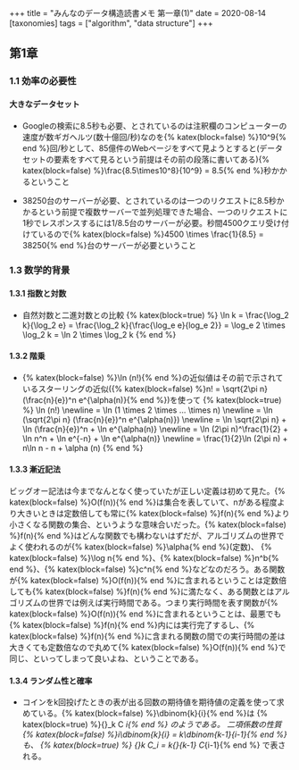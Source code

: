 +++
title = "みんなのデータ構造読書メモ 第一章(1)"
date = 2020-08-14
[taxonomies]
tags = ["algorithm", "data structure"]
+++

## 第1章

### 1.1 効率の必要性
#### 大きなデータセット
* Googleの検索に8.5秒も必要、とされているのは注釈欄のコンピューターの速度が数ギガヘルツ(数十億回/秒)なのを{% katex(block=false) %}10^9{% end %}回/秒として、85億件のWebページをすべて見ようとすると(データセットの要素をすべて見るという前提はその前の段落に書いてある){% katex(block=false) %}\frac{8.5\times10^8}{10^9} = 8.5{% end %}秒かかるということ

<!-- more -->

* 38250台のサーバーが必要、とされているのは一つのリクエストに8.5秒かかるという前提で複数サーバーで並列処理できた場合、一つのリクエストに1秒でレスポンスするには1/8.5台のサーバーが必要。秒間4500クエリ受け付けているので{% katex(block=false) %}4500 \times \frac{1}{8.5} = 38250{% end %}台のサーバーが必要ということ


### 1.3 数学的背景
#### 1.3.1 指数と対数
* 自然対数と二進対数との比較
{% katex(block=true) %}
\ln k = \frac{\log_2 k}{\log_2 e} = \frac{\log_2 k}{\frac{\log_e e}{log_e 2}} = \log_e 2 \times \log_2 k = \ln 2 \times \log_2 k
{% end %}
#### 1.3.2 階乗
* {% katex(block=false) %}\ln (n!){% end %}の近似値はその前で示されているスターリングの近似({% katex(block=false) %}n! = \sqrt{2\pi n} (\frac{n}{e})^n e^{\alpha(n)}{% end %})を使って
{% katex(block=true) %}
\ln (n!) \newline
= \ln (1 \times 2 \times ... \times n) \newline
= \ln (\sqrt{2\pi n} (\frac{n}{e})^n e^{\alpha(n)}) \newline
= \ln \sqrt{2\pi n} + \ln (\frac{n}{e})^n + \ln e^{\alpha(n)} \newline
= \ln (2\pi n)^\frac{1}{2} + \ln n^n + \ln e^{-n} + \ln e^{\alpha(n)} \newline
= \frac{1}{2}\ln (2\pi n) + n\ln n - n + \alpha (n)
{% end %}

#### 1.3.3 漸近記法
ビッグオー記法は今までなんとなく使っていたが正しい定義は初めて見た。{% katex(block=false) %}O(f(n)){% end %}は集合を表していて、nがある程度より大きいときは定数倍しても常に{% katex(block=false) %}f(n){% end %}より小さくなる関数の集合、というような意味合いだった。{% katex(block=false) %}f(n){% end %}はどんな関数でも構わないはずだが、アルゴリズムの世界でよく使われるのが{% katex(block=false) %}\alpha{% end %}(定数)、 {% katex(block=false) %}\log n{% end %}、{% katex(block=false) %}n^b{% end %}、{% katex(block=false) %}c^n{% end %}などなのだろう。ある関数が{% katex(block=false) %}O(f(n)){% end %}に含まれるということは定数倍しても{% katex(block=false) %}f(n){% end %}に満たなく、ある関数とはアルゴリズムの世界では例えば実行時間である。つまり実行時間を表す関数が{% katex(block=false) %}O(f(n)){% end %}に含まれるということは、最悪でも{% katex(block=false) %}f(n){% end %}内には実行完了するし、{% katex(block=false) %}f(n){% end %}に含まれる関数の間での実行時間の差は大きくても定数倍なので丸めて{% katex(block=false) %}O(f(n)){% end %}で同じ、といってしまって良いよね、ということである。

#### 1.3.4 ランダム性と確率
* コインをk回投げたときの表が出る回数の期待値を期待値の定義を使って求めている。{% katex(block=false) %}\dbinom{k}{i}{% end %}は
{% katex(block=true) %}{}_k C _i{% end %}
のようである。
二項係数の性質{% katex(block=false) %}i\dbinom{k}{i} = k\dbinom{k-1}{i-1}{% end %}も、
{% katex(block=true) %} {}_k C_i = k{}_{k-1} C_{i-1}{% end %}
で表される。
